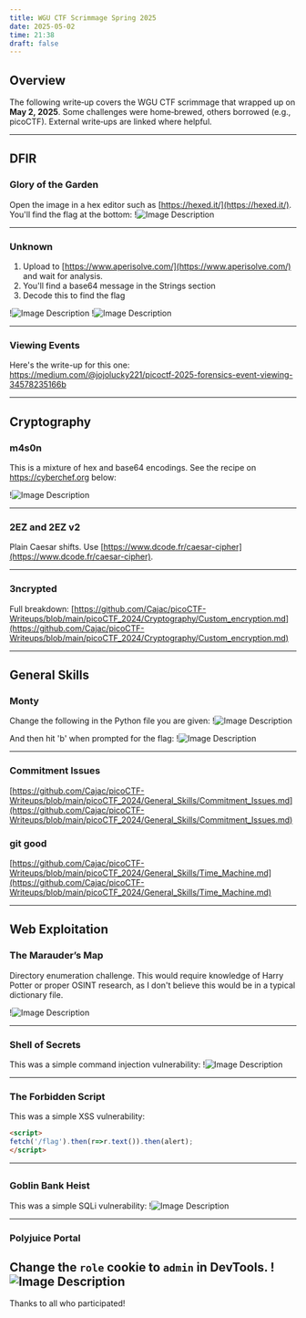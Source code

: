 ```yaml
---
title: WGU CTF Scrimmage Spring 2025
date: 2025-05-02
time: 21:38
draft: false
---
```

## Overview

The following write‑up covers the WGU CTF scrimmage that wrapped up on **May 2, 2025**. Some challenges were home‑brewed, others borrowed (e.g., picoCTF). External write‑ups are linked where helpful.

---
## DFIR

### Glory of the Garden
Open the image in a hex editor such as [https://hexed.it/](https://hexed.it/).
You'll find the flag at the bottom:
!![Image Description](/images/Pasted%20image%2020250502212818.png)

---

### Unknown
1. Upload to [https://www.aperisolve.com/](https://www.aperisolve.com/) and wait for analysis.
2. You'll find a base64 message in the Strings section
3. Decode this to find the flag
    
!![Image Description](/images/Pasted%20image%2020250502212928.png)
!![Image Description](/images/Pasted%20image%2020250502212937.png)

---
### Viewing Events
Here's the write-up for this one: https://medium.com/@jojolucky221/picoctf-2025-forensics-event-viewing-34578235166b

---

## Cryptography

### m4s0n
This is a mixture of hex and base64 encodings. See the recipe on  https://cyberchef.org below:

!![Image Description](/images/Pasted%20image%2020250502213204.png)

---

### 2EZ and 2EZ v2

Plain Caesar shifts. Use [https://www.dcode.fr/caesar-cipher](https://www.dcode.fr/caesar-cipher).

---

### 3ncrypted

Full breakdown: [https://github.com/Cajac/picoCTF-Writeups/blob/main/picoCTF_2024/Cryptography/Custom_encryption.md](https://github.com/Cajac/picoCTF-Writeups/blob/main/picoCTF_2024/Cryptography/Custom_encryption.md)

---

## General Skills

### Monty

Change the following in the Python file you are given:
!![Image Description](/images/Pasted%20image%2020250502213329.png)

And then hit 'b' when prompted for the flag:
!![Image Description](/images/Pasted%20image%2020250502213401.png)


---

### Commitment Issues

[https://github.com/Cajac/picoCTF-Writeups/blob/main/picoCTF_2024/General_Skills/Commitment_Issues.md](https://github.com/Cajac/picoCTF-Writeups/blob/main/picoCTF_2024/General_Skills/Commitment_Issues.md)

### git good

[https://github.com/Cajac/picoCTF-Writeups/blob/main/picoCTF_2024/General_Skills/Time_Machine.md](https://github.com/Cajac/picoCTF-Writeups/blob/main/picoCTF_2024/General_Skills/Time_Machine.md)

---

## Web Exploitation

### The Marauder’s Map
Directory enumeration challenge. This would require knowledge of Harry Potter or proper OSINT research, as I don't believe this would be in a typical dictionary file. 

!![Image Description](/images/Pasted%20image%2020250502213420.png)

---

### Shell of Secrets
This was a simple command injection vulnerability:
!![Image Description](/images/Pasted%20image%2020250502213524.png)

---

### The Forbidden Script
This was a simple XSS vulnerability:

```html
<script>
fetch('/flag').then(r=>r.text()).then(alert);
</script>
```

---
## 
### Goblin Bank Heist
This was a simple SQLi vulnerability:
!![Image Description](/images/Pasted%20image%2020250502213613.png)

---

### Polyjuice Portal

Change the `role` cookie to `admin` in DevTools.
!![Image Description](/images/Pasted%20image%2020250502213645.png)
---

Thanks to all who participated! 